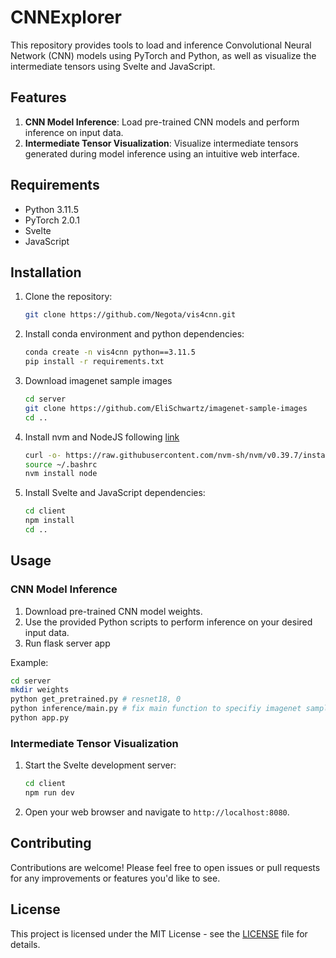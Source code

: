 # CNNExplorer

This repository provides tools to load and inference Convolutional Neural Network (CNN) models using PyTorch and Python, as well as visualize the intermediate tensors using Svelte and JavaScript.

## Features

1. **CNN Model Inference**: Load pre-trained CNN models and perform inference on input data.
2. **Intermediate Tensor Visualization**: Visualize intermediate tensors generated during model inference using an intuitive web interface.

## Requirements

- Python 3.11.5
- PyTorch 2.0.1
- Svelte
- JavaScript

## Installation

1. Clone the repository:

   ```bash
   git clone https://github.com/Negota/vis4cnn.git
   ```

2. Install conda environment and python dependencies:

   ```bash
   conda create -n vis4cnn python==3.11.5
   pip install -r requirements.txt
   ```
3. Download imagenet sample images

   ```bash
   cd server
   git clone https://github.com/EliSchwartz/imagenet-sample-images
   cd ..
   ```

4. Install nvm and NodeJS following [link](https://github.com/nvm-sh/nvm?tab=readme-ov-file#installing-and-updating)

   ```bash
   curl -o- https://raw.githubusercontent.com/nvm-sh/nvm/v0.39.7/install.sh | bash
   source ~/.bashrc
   nvm install node
   ```

5. Install Svelte and JavaScript dependencies:

   ```bash
   cd client
   npm install
   cd ..
   ```


## Usage

### CNN Model Inference

1. Download pre-trained CNN model weights.
2. Use the provided Python scripts to perform inference on your desired input data.
3. Run flask server app

Example:

```bash
cd server
mkdir weights
python get_pretrained.py # resnet18, 0
python inference/main.py # fix main function to specifiy imagenet samples and models
python app.py
```

### Intermediate Tensor Visualization

1. Start the Svelte development server:

   ```bash
   cd client
   npm run dev
   ```

2. Open your web browser and navigate to `http://localhost:8080`.

## Contributing

Contributions are welcome! Please feel free to open issues or pull requests for any improvements or features you'd like to see.

## License

This project is licensed under the MIT License - see the [LICENSE](LICENSE) file for details.
